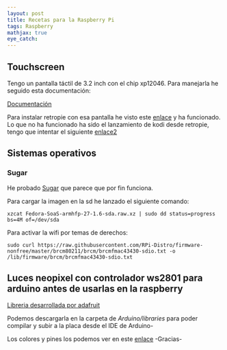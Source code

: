 ```yaml
---
layout: post
title: Recetas para la Raspberry Pi
tags: Raspberry
mathjax: true
eye_catch: 
---
```


## Touchscreen

Tengo un pantalla táctil de 3.2 inch con el chip xp12046. Para manejarla he seguido esta documentación:

[Documentación](https://www.waveshare.com/wiki/3.2inch_RPi_LCD_(B))

Para instalar retropie con esa pantalla he visto este [enlace](https://retropie.org.uk/forum/topic/4983/retropie-and-waveshare-3-2-b-screen) y ha funcionado. Lo que no ha funcionado ha sido el lanzamiento de kodi desde retropie, tengo que intentar el siguiente [enlace2](https://www.opendisplaycase.com/kodidisplayinfo-program.html)

## Sistemas operativos

### Sugar

He probado [Sugar](https://wiki.sugarlabs.org/go/Sugar_on_a_Stick/Raspberry_Pi) que parece que por fin funciona.

Para cargar la imagen en la sd he lanzado el siguiente comando:

```
xzcat Fedora-SoaS-armhfp-27-1.6-sda.raw.xz | sudo dd status=progress bs=4M of=/dev/sda 
```
Para activar la wifi por temas de derechos:

`sudo curl https://raw.githubusercontent.com/RPi-Distro/firmware-nonfree/master/brcm80211/brcm/brcmfmac43430-sdio.txt -o /lib/firmware/brcm/brcmfmac43430-sdio.txt`

## Luces neopixel con controlador ws2801 para arduino antes de usarlas en la raspberry

[Libreria desarrollada por adafruit](https://github.com/adafruit/Adafruit-WS2801-Library)

Podemos descargarla en la carpeta de *Arduino/libraries* para poder compilar y subir a la placa desde el IDE de Arduino-

Los colores y pines los podemos ver en este [enlace](http://soloelectronicos.com/2017/05/07/como-detectar-la-combinacion-de-colores-de-una-tira-de-leds-ws2801/) -Gracias-

